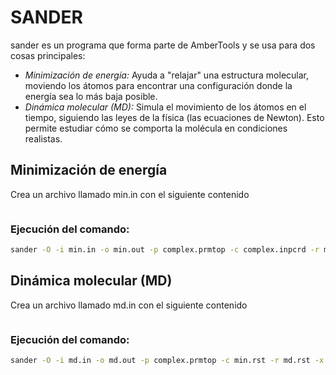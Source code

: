 # SANDER
sander es un programa que forma parte de AmberTools y se usa para dos cosas principales:


- *Minimización de energía:* Ayuda a "relajar" una estructura molecular, moviendo los átomos para encontrar una configuración donde la energía sea lo más baja posible.
- *Dinámica molecular (MD):* Simula el movimiento de los átomos en el tiempo, siguiendo las leyes de la física (las ecuaciones de Newton). Esto permite estudiar cómo se comporta la molécula en condiciones realistas.

##  Minimización de energía
Crea un archivo llamado min.in con el siguiente contenido
```bash

```
### Ejecución del comando:
```bash
sander -O -i min.in -o min.out -p complex.prmtop -c complex.inpcrd -r min.rst -ref complex.inpcrd
```

##  Dinámica molecular (MD)
Crea un archivo llamado md.in con el siguiente contenido
```bash

```

### Ejecución del comando:
```bash
sander -O -i md.in -o md.out -p complex.prmtop -c min.rst -r md.rst -x md.nc 
```
